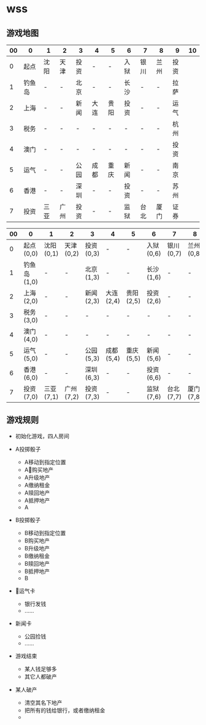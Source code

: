 # wss

## 游戏地图

00|0|1|2|3|4|5|6|7|8|9|10|
---|---|---|---|---|---|---|---|---|---|---|---
0|起点|沈阳|天津|投资|-|-|入狱|银川|兰州|投资
1|钓鱼岛|-|-|北京|-|-|长沙|-|-|拉萨
2|上海|-|-|新闻|大连|贵阳|投资|-|-|运气
3|税务|-|-|-|-|-|-|-|-|杭州
4|澳门|-|-|-|-|-|-|-|-|投资
5|运气|-|-|公园|成都|重庆|新闻|-|-|南京
6|香港|-|-|深圳|-|-|投资|-|-|苏州
7|投资|三亚|广州|投资|-|-|监狱|台北|厦门|证券


00|0|1|2|3|4|5|6|7|8|9|10|
---|---|---|---|---|---|---|---|---|---|---|---
0|起点(0,0)|沈阳(0,1)|天津(0,2)|投资(0,3)|-|-|入狱(0,6)|银川(0,7)|兰州(0,8)|投资(0,9)
1|钓鱼岛(1,0)|-|-|北京(1,3)|-|-|长沙(1,6)|-|-|拉萨(1,9)
2|上海(2,0)|-|-|新闻(2,3)|大连(2,4)|贵阳(2,5)|投资(2,6)|-|-|运气(2,9)
3|税务(3,0)|-|-|-|-|-|-|-|-|杭州(3,9)
4|澳门(4,0)|-|-|-|-|-|-|-|-|投资(4,9)
5|运气(5,0)|-|-|公园(5,3)|成都(5,4)|重庆(5,5)|新闻(5,6)|-|-|南京(5,9)
6|香港(6,0)|-|-|深圳(6,3)|-|-|投资(6,6)|-|-|苏州(6,9)
7|投资(7,0)|三亚(7,1)|广州(7,2)|投资(7,3)|-|-|监狱(7,6)|台北(7,7)|厦门(7,8)|证券(7,9)



## 游戏规则
- 初始化游戏，四人房间
- A投掷骰子
  - A移动到指定位置
  - A购买地产
  - A升级地产
  - A缴纳租金
  - A赎回地产
  - A抵押地产
  - A
- B投掷骰子
  - B移动到指定位置
  - B购买地产
  - B升级地产
  - B缴纳租金
  - B赎回地产
  - B抵押地产
  - B
- 运气卡
  - 银行发钱
  - ......
- 新闻卡
  - 公园捡钱
  - ......
- 游戏结束
  - 某人钱足够多
  - 其它人都破产

- 某人破产
  - 清空其名下地产
  - 把所有的钱给银行，或者缴纳租金
  - 